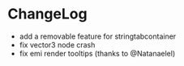 # ChangeLog

* add a removable feature for stringtabcontainer
* fix vector3 node crash
* fix emi render tooltips (thanks to @Natanaelel)